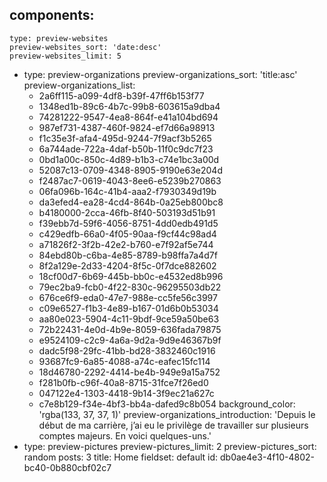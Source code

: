 components:
  -
    type: preview-websites
    preview-websites_sort: 'date:desc'
    preview-websites_limit: 5
  -
    type: preview-organizations
    preview-organizations_sort: 'title:asc'
    preview-organizations_list:
      - 2a6ff115-a099-4df8-b39f-47ff6b153f77
      - 1348ed1b-89c6-4b7c-99b8-603615a9dba4
      - 74281222-9547-4ea8-864f-e41a104bd694
      - 987ef731-4387-460f-9824-ef7d66a98913
      - f1c35e3f-afa4-495d-9244-7f9acf3b5265
      - 6a744ade-722a-4daf-b50b-11f0c9dc7f23
      - 0bd1a00c-850c-4d89-b1b3-c74e1bc3a00d
      - 52087c13-0709-4348-8905-9190e63e204d
      - f2487ac7-0619-4043-8ee6-e5239b270863
      - 06fa096b-164c-41b4-aaa2-f7930349d19b
      - da3efed4-ea28-4cd4-864b-0a25eb800bc8
      - b4180000-2cca-46fb-8f40-503193d51b91
      - f39ebb7d-59f6-4056-8751-4dd0edb491d5
      - c429edfb-66a0-4f05-90aa-f9cf44c98ad4
      - a71826f2-3f2b-42e2-b760-e7f92af5e744
      - 84ebd80b-c6ba-4e85-8789-b98ffa7a4d7f
      - 8f2a129e-2d33-4204-8f5c-0f7dce882602
      - 18cf00d7-6b69-445b-bb0c-e4532ed8b996
      - 79ec2ba9-fcb0-4f22-830c-96295503db22
      - 676ce6f9-eda0-47e7-988e-cc5fe56c3997
      - c09e6527-f1b3-4e89-b167-01d6b0b53034
      - aa80e023-5904-4c11-9bdf-9ce59a50be63
      - 72b22431-4e0d-4b9e-8059-636fada79875
      - e9524109-c2c9-4a6a-9d2a-9d9e46367b9f
      - dadc5f98-29fc-41bb-bd28-3832460c1916
      - 93687fc9-6a85-4088-a74c-eafec15fc114
      - 18d46780-2292-4414-be4b-949e9a15a752
      - f281b0fb-c96f-40a8-8715-31fce7f26ed0
      - 047122e4-1303-4418-9b14-3f9ec21a627c
      - c7e8b129-f34e-4bf3-bb4a-dafed9c8b054
    background_color: 'rgba(133, 37, 37, 1)'
    preview-organizations_introduction: 'Depuis le début de ma carrière, j’ai eu le privilège de travailler sur plusieurs comptes majeurs. En voici quelques-uns.'
  -
    type: preview-pictures
    preview-pictures_limit: 2
    preview-pictures_sort: random
posts: 3
title: Home
fieldset: default
id: db0ae4e3-4f10-4802-bc40-0b880cbf02c7
